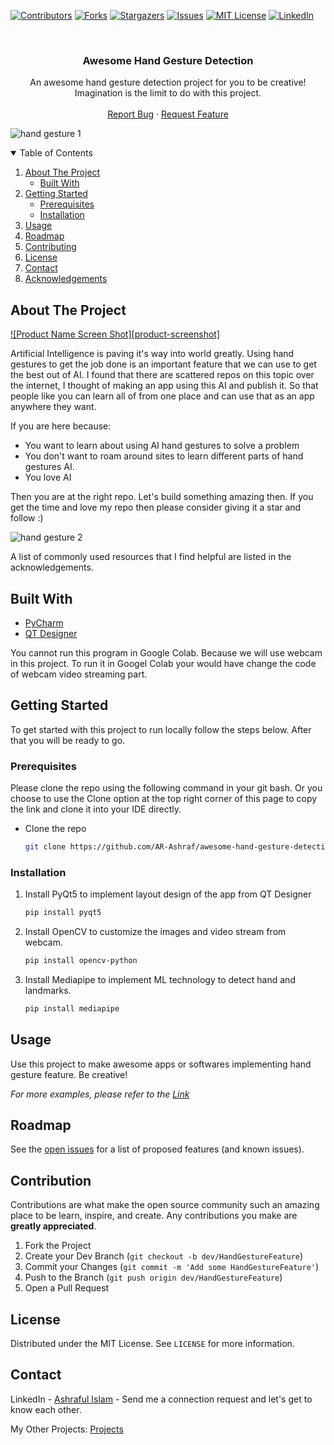 
[![Contributors][contributors-shield]][contributors-url]
[![Forks][forks-shield]][forks-url]
[![Stargazers][stars-shield]][stars-url]
[![Issues][issues-shield]][issues-url]
[![MIT License][license-shield]][license-url]
[![LinkedIn][linkedin-shield]][linkedin-url]



<!-- PROJECT DESCRIPTION -->
<br />

  <h3 align="center">Awesome Hand Gesture Detection</h3>

  <p align="center">
    An awesome hand gesture detection project for you to be creative! Imagination is the limit to do with this project.
    <br />
    <br />
    <a href="https://github.com/AR-Ashraf/awesome-hand-gesture-detection/issues">Report Bug</a>
    ·
    <a href="https://github.com/AR-Ashraf/awesome-hand-gesture-detection/issues">Request Feature</a>
  </p>

![hand gesture 1]()
  


<!-- TABLE OF CONTENTS -->
<details open="open">
  <summary>Table of Contents</summary>
  <ol>
    <li>
      <a href="#about-the-project">About The Project</a>
      <ul>
        <li><a href="#built-with">Built With</a></li>
      </ul>
    </li>
    <li>
      <a href="#getting-started">Getting Started</a>
      <ul>
        <li><a href="#prerequisites">Prerequisites</a></li>
        <li><a href="#installation">Installation</a></li>
      </ul>
    </li>
    <li><a href="#usage">Usage</a></li>
    <li><a href="#roadmap">Roadmap</a></li>
    <li><a href="#contributing">Contributing</a></li>
    <li><a href="#license">License</a></li>
    <li><a href="#contact">Contact</a></li>
    <li><a href="#acknowledgements">Acknowledgements</a></li>
  </ol>
</details>



<!-- ABOUT THE PROJECT -->
## About The Project

[![Product Name Screen Shot][product-screenshot]](https://example.com)

Artificial Intelligence is paving it's way into world greatly. Using hand gestures to get the job done is an important feature that we can use to get the best out of AI. I found that there are scattered repos on this topic over the internet, I thought of making an app using this AI and publish it. So that people like you can learn all of from one place and can use that as an app anywhere they want.

If you are here because:
* You want to learn about using AI hand gestures to solve a problem
* You don't want to roam around sites to learn different parts of hand gestures AI.
* You love AI

Then you are at the right repo. Let's build something amazing then. If you get the time and love my repo then please consider giving it a star and follow :)

![hand gesture 2]()


A list of commonly used resources that I find helpful are listed in the acknowledgements.

## Built With

* [PyCharm](https://www.jetbrains.com/pycharm/)
* [QT Designer](https://build-system.fman.io/qt-designer-download)

You cannot run this program in Google Colab. Because we will use webcam in this project. To run it in Googel Colab your would have change the code of webcam video streaming part.



<!-- GETTING STARTED -->
## Getting Started

To get started with this project to run locally follow the steps below. After that you will be ready to go.

### Prerequisites

Please clone the repo using the following command in your git bash. Or you choose to use the Clone option at the top right corner of this page to copy the link and clone it into your IDE directly.
* Clone the repo
  ```sh
  git clone https://github.com/AR-Ashraf/awesome-hand-gesture-detection.git
  ```

### Installation

1. Install PyQt5 to implement layout design of the app from QT Designer
   ```sh
   pip install pyqt5  
   ```
2. Install OpenCV to customize the images and video stream from webcam.
   ```sh
   pip install opencv-python
   ```
3. Install Mediapipe to implement ML technology to detect hand and landmarks.
   ```sh
   pip install mediapipe
   ```



<!-- USAGE EXAMPLES -->
## Usage

Use this project to make awesome apps or softwares implementing hand gesture feature. Be creative!

_For more examples, please refer to the [Link](https://github.com/search?q=hand+gesture+detection)_



<!-- ROADMAP -->
## Roadmap

See the [open issues](https://github.com/AR-Ashraf/awesome-hand-gesture-detection/issues) for a list of proposed features (and known issues).



<!-- CONTRIBUTION -->
## Contribution

Contributions are what make the open source community such an amazing place to be learn, inspire, and create. Any contributions you make are **greatly appreciated**.

1. Fork the Project
2. Create your Dev Branch (`git checkout -b dev/HandGestureFeature`)
3. Commit your Changes (`git commit -m 'Add some HandGestureFeature'`)
4. Push to the Branch (`git push origin dev/HandGestureFeature`)
5. Open a Pull Request



<!-- LICENSE -->
## License

Distributed under the MIT License. See `LICENSE` for more information.



<!-- CONTACT -->
## Contact

LinkedIn - [Ashraful Islam](https://linkedin.com/in/ashraful-islam-78aa7a1a0) - Send me a connection request and let's get to know each other.

My Other Projects: [Projects](https://github.com/AR-Ashraf?tab=repositories)









<!-- MARKDOWN LINKS & IMAGES -->
<!-- https://www.markdownguide.org/basic-syntax/#reference-style-links -->
[contributors-shield]: https://img.shields.io/github/contributors/AR-Ashraf/awesome-hand-gesture-detection.svg?style=for-the-badge
[contributors-url]: https://github.com/AR-Ashraf/awesome-hand-gesture-detection/graphs/contributors
[forks-shield]: https://img.shields.io/github/forks/AR-Ashraf/awesome-hand-gesture-detection.svg?style=for-the-badge
[forks-url]: https://github.com/AR-Ashraf/awesome-hand-gesture-detection/network/members
[stars-shield]: https://img.shields.io/github/stars/AR-Ashraf/awesome-hand-gesture-detection.svg?style=for-the-badge
[stars-url]: https://github.com/AR-Ashraf/awesome-hand-gesture-detection/stargazers
[issues-shield]: https://img.shields.io/github/issues/AR-Ashraf/awesome-hand-gesture-detection.svg?style=for-the-badge
[issues-url]: https://github.com/AR-Ashraf/awesome-hand-gesture-detection/issues
[license-shield]: https://img.shields.io/github/license/AR-Ashraf/awesome-hand-gesture-detection.svg?style=for-the-badge
[license-url]: https://github.com/AR-Ashraf/awesome-hand-gesture-detection/blob/master/LICENSE.txt
[linkedin-shield]: https://img.shields.io/badge/-LinkedIn-black.svg?style=for-the-badge&logo=linkedin&colorB=555
[linkedin-url]: https://linkedin.com/in/ashraful-islam-78aa7a1a0

